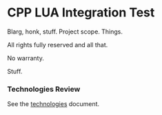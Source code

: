 # CPP LUA Integration Test

Blarg, honk, stuff. Project scope. Things.

All rights fully reserved and all that.

No warranty.

Stuff.

### Technologies Review

See the [technologies](technologies.md) document.
